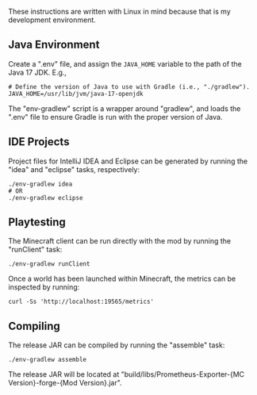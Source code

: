 These instructions are written with Linux in mind because that is my development environment.


Java Environment
----------------

Create a ".env" file, and assign the `JAVA_HOME` variable to the path of the
Java 17 JDK. E.g.,

```shell
# Define the version of Java to use with Gradle (i.e., "./gradlew").
JAVA_HOME=/usr/lib/jvm/java-17-openjdk
```

The "env-gradlew" script is a wrapper around "gradlew", and loads the ".env" file to ensure Gradle is run with the proper version of Java.


IDE Projects
------------

Project files for IntelliJ IDEA and Eclipse can be generated by running the "idea" and "eclipse" tasks, respectively:

```shell
./env-gradlew idea
# OR
./env-gradlew eclipse
```


Playtesting
-----------

The Minecraft client can be run directly with the mod by running the "runClient" task:

```shell
./env-gradlew runClient
```

Once a world has been launched within Minecraft, the metrics can be inspected by running:

```shell
curl -Ss 'http://localhost:19565/metrics'
```


Compiling
---------

The release JAR can be compiled by running the "assemble" task:

```shell
./env-gradlew assemble
```

The release JAR will be located at "build/libs/Prometheus-Exporter-{MC Version}-forge-{Mod Version}.jar".
